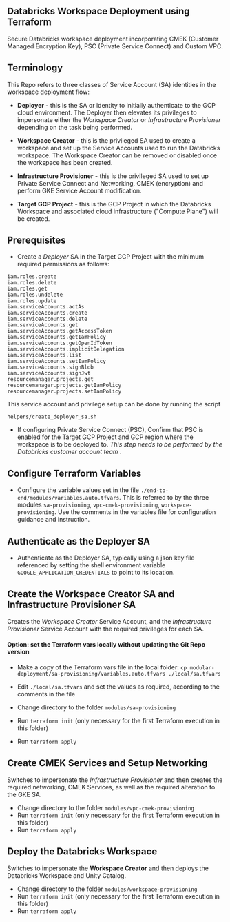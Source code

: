 

## Databricks Workspace Deployment using Terraform 

Secure Databricks workspace deployment incorporating CMEK (Customer Managed Encryption Key), PSC (Private Service Connect) and Custom VPC.

## Terminology

This Repo refers to three classes of Service Account (SA) identities in the workspace deployment flow:

+ **Deployer** - this is the SA or identity to initially authenticate to the GCP cloud environment.  The Deployer then elevates its privileges to impersonate either the *Workspace Creator* or *Infrastructure Provisioner* depending on the task being performed.
+ **Workspace Creator** - this is the privileged SA used to create a workspace and set up the Service Accounts used to run the Databricks workspace. The Workspace Creator can be removed or disabled once the workspace has been created.
+ **Infrastructure Provisioner** - this is the privileged SA used to set up Private Service Connect and Networking, CMEK (encryption) and perform GKE Service Account modification. 
  
  
+ **Target GCP Project** - this is the GCP Project in which the Databricks Workspace and associated cloud infrastructure ("Compute Plane") will be created.  

## Prerequisites  

+ Create a *Deployer* SA in the Target GCP Project with the minimum required permissions as follows:
```
iam.roles.create
iam.roles.delete
iam.roles.get
iam.roles.undelete
iam.roles.update
iam.serviceAccounts.actAs
iam.serviceAccounts.create
iam.serviceAccounts.delete
iam.serviceAccounts.get
iam.serviceAccounts.getAccessToken
iam.serviceAccounts.getIamPolicy
iam.serviceAccounts.getOpenIdToken
iam.serviceAccounts.implicitDelegation
iam.serviceAccounts.list
iam.serviceAccounts.setIamPolicy
iam.serviceAccounts.signBlob
iam.serviceAccounts.signJwt
resourcemanager.projects.get
resourcemanager.projects.getIamPolicy
resourcemanager.projects.setIamPolicy
```

This service account and privilege setup can be done by running the script

```
helpers/create_deployer_sa.sh
```

+ If configuring Private Service Connect (PSC), Confirm that PSC is enabled for the Target GCP Project and GCP region where the workspace is to be deployed to.  *This step needs to be performed by the Databricks customer account team* .


## Configure Terraform Variables

+ Configure the variable values set in the file `./end-to-end/modules/variables.auto.tfvars`.  This is referred to by the three modules `sa-provisioning`, `vpc-cmek-provisioning`, `workspace-provisioning`.
Use the comments in the variables file for configuration guidance and instruction.

## Authenticate as the Deployer SA

+ Authenticate as the Deployer SA, typically using a json key file referenced by setting the shell environment variable `GOOGLE_APPLICATION_CREDENTIALS` to point to its location.

## Create the Workspace Creator SA and Infrastructure Provisioner SA
Creates the *Workspace Creator* Service Account, and the *Infrastructure Provisioner* Service Account with the required privileges for each SA.

#### Option: set the Terraform vars locally without updating the Git Repo version
+ Make a copy of the Terraform vars file in the local folder: `cp modular-deployment/sa-provisioning/variables.auto.tfvars ./local/sa.tfvars`
+ Edit `./local/sa.tfvars` and set the values as required, according to the comments in the file

+ Change directory to the folder `modules/sa-provisioning`
+ Run `terraform init` (only necessary for the first Terraform execution in this folder)
+ Run `terraform apply`

## Create CMEK Services and Setup Networking
Switches to impersonate the *Infrastructure Provisioner* and then creates the required networking, CMEK Services, as well as the required alteration to the GKE SA.

+ Change directory to the folder `modules/vpc-cmek-provisioning`
+ Run `terraform init` (only necessary for the first Terraform execution in this folder)
+ Run `terraform apply`

## Deploy the Databricks Workspace
Switches to impersonate the **Workspace Creator** and then deploys the Databricks  Workspace and Unity Catalog.

+ Change directory to the folder `modules/workspace-provisioning`
+ Run `terraform init` (only necessary for the first Terraform execution in this folder)
+ Run `terraform apply`


